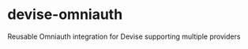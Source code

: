 devise-omniauth
===============

Reusable Omniauth integration for Devise supporting multiple providers